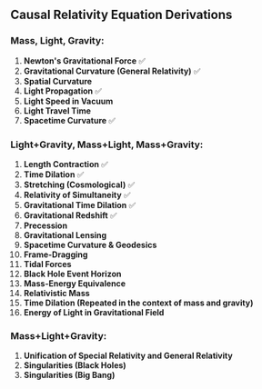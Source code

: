 ## Causal Relativity Equation Derivations

### Mass, Light, Gravity:
1. **Newton's Gravitational Force** ✅
2. **Gravitational Curvature (General Relativity)** ✅
3. **Spatial Curvature**
4. **Light Propagation** ✅
5. **Light Speed in Vacuum**
6. **Light Travel Time**
7. **Spacetime Curvature** ✅

### Light+Gravity, Mass+Light, Mass+Gravity:
1. **Length Contraction** ✅
2. **Time Dilation** ✅
3. **Stretching (Cosmological)** ✅
4. **Relativity of Simultaneity** ✅
5. **Gravitational Time Dilation** ✅
6. **Gravitational Redshift** ✅
7. **Precession**
8. **Gravitational Lensing**
9. **Spacetime Curvature & Geodesics**
10. **Frame-Dragging**
11. **Tidal Forces**
12. **Black Hole Event Horizon**
13. **Mass-Energy Equivalence**
14. **Relativistic Mass**
15. **Time Dilation (Repeated in the context of mass and gravity)**
16. **Energy of Light in Gravitational Field**

### Mass+Light+Gravity:
1. **Unification of Special Relativity and General Relativity**
2. **Singularities (Black Holes)**
3. **Singularities (Big Bang)**
